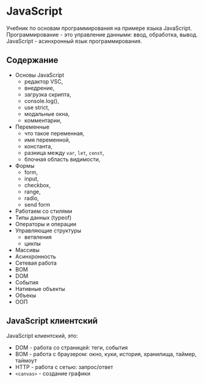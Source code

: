 # JavaScript
Учебник по основам программирования на примере языка JavaScript. Программирование - это управление данными: ввод, обработка, вывод. JavaScript - асинхронный язык программирования.

## Содержание
- Основы JavaScript
  - редактор VSC,
  - внедрение,
  - загрузка скрипта,
  - console.log(),
  - use strict,
  - модальные окна,
  - комментарии,
- Переменные
  - что такое переменная,
  - имя переменной,
  - константа,
  - разница между `var`, `let`, `const`,
  - блочная область видимости,
- Формы
  - form,
  - input,
  - checkbox,
  - range,
  - radio,
  - send form
- Работаем со стилями
- Типы данных (typeof)
- Операторы и операции
- Управляющие структуры
  - ветвления
  - циклы
- Массивы
- Асинхронность
- Сетевая работа
- BOM
- DOM
- События
- Нативные объекты
- Объекы
- ООП

## JavaScript клиентский
JavaScript клиентский, это:
- DOM - работа со страницей: теги, события
- BOM - работа с браузером: окно, куки, история, хранилища, таймер, таймоут
- HTTP - работа с сетью: запрос/ответ
- `<canvas>` - создание графики
